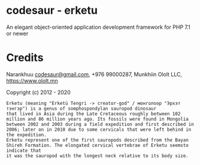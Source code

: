 # codesaur - erketu
An elegant object-oriented application development framework for PHP 7.1 or newer

# Credits
Narankhuu <codesaur@gmail.com>, +976 99000287, Munkhiin Ololt LLC, https://www.ololt.mn 

Copyright (c) 2012 - 2020

    Erketu (meaning "Erketü Tengri -> creator-god" / монголоор "Эрхэт тэнгэр") is a genus of somphospondylan sauropod dinosaur
    that lived in Asia during the Late Cretaceous roughly between 102 million and 86 million years ago. Its fossils were found in Mongolia
    between 2002 and 2003 during a field expedition and first described in 2006; later on in 2010 due to some cervicals that were left behind in the expedition.
    Erketu represent one of the first sauropods described from the Bayan Shireh Formation. The elongated cervical vertebrae of Erketu seemsto indicate that
    it was the sauropod with the longest neck relative to its body size.
